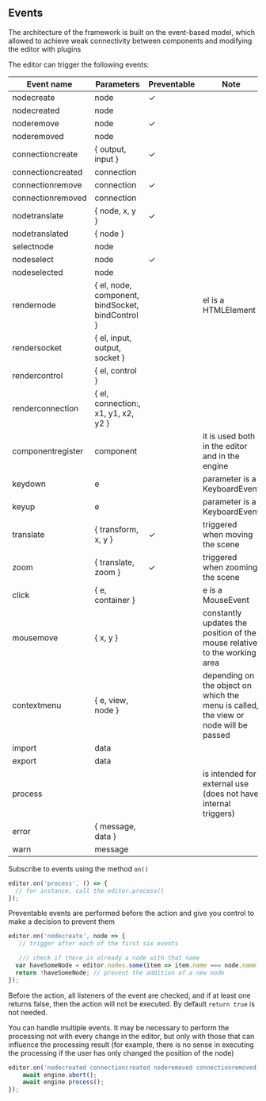 Events
-

The architecture of the framework is built on the event-based model, which allowed to achieve weak connectivity between components and modifying the editor with plugins

The editor can trigger the following events:

| Event name | Parameters | Preventable | Note | 
|------------|------------|-------------|------|
| nodecreate | node | ✓ |
| nodecreated | node | 
| noderemove | node | ✓ |
| noderemoved | node |
| connectioncreate | { output, input } | ✓ | 
| connectioncreated | connection | 
| connectionremove | connection | ✓ |
| connectionremoved | connection | 
| nodetranslate | { node, x, y } | ✓ |
| nodetranslated | { node } | 
| selectnode | node | 
| nodeselect | node | ✓ |
| nodeselected | node | 
| rendernode | { el, node, component, <br> bindSocket, bindControl } | | el is a HTMLElement
| rendersocket | { el, input, output, socket } | 
| rendercontrol | { el, control } | 
| renderconnection | { el, connection:, x1, y1, x2, y2 } | 
| componentregister | component | | it is used both in the editor and in the engine
| keydown | e | | parameter is a KeyboardEvent
| keyup | e | | parameter is a KeyboardEvent
| translate | { transform, x, y } | ✓ | triggered when moving the scene
| zoom | { translate, zoom } | ✓ | triggered when zooming the scene
| click | { e, container } | | e is a MouseEvent
| mousemove | { x, y } | | constantly updates the position of the mouse relative to the working area
| contextmenu | { e, view, node } | | depending on the object on which the menu is called, the view or node will be passed
| import | data |
| export | data | 
| process | | | is intended for external use <br> (does not have internal triggers)
| error | { message, data } | | 
| warn | message | | 


Subscribe to events using the method `on()`

```js
editor.on('process', () => {
  // for instance, call the editor.process()
});

```

Preventable events are performed before the action and give you control to make a decision to prevent them

```js
editor.on('nodecreate', node => { 
   // trigger after each of the first six events

   /// check if there is already a node with that name
  var haveSomeNode = editor.nodes.some(item => item.name === node.name); 
  return !haveSomeNode; // prevent the addition of a new node
});
```

Before the action, all listeners of the event are checked, and if at least one returns false, then the action will not be executed. By default `return true` is not needed.

You can handle multiple events. It may be necessary to perform the processing not with every change in the editor, but only with those that can influence the processing result (for example, there is no sense in executing the processing if the user has only changed the position of the node)

```js
editor.on('nodecreated connectioncreated noderemoved connectionremoved', () => { 
    await engine.abort();
    await engine.process();
});
```